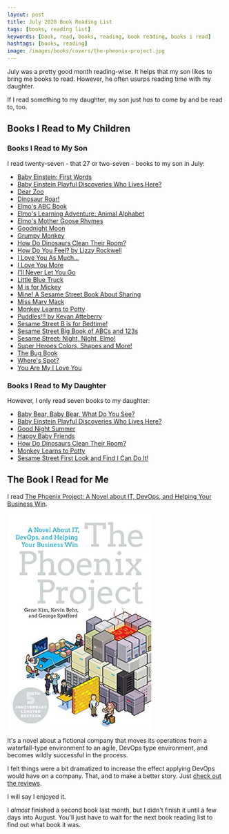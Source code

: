 ```yaml
---
layout: post
title: July 2020 Book Reading List
tags: [books, reading list]
keywords: [book, read, books, reading, book reading, books i read]
hashtags: [books, reading]
image: /images/books/covers/the-pheonix-project.jpg
---
```


July was a pretty good month reading-wise. It helps that my son likes to bring me books to read. However, he often usurps reading time with my daughter.

If I read something to my daughter, my son just *has* to come by and be read to, too.

## Books I Read to My Children

### Books I Read to My Son

I read twenty-seven - that 27 or two-seven - books to my son in July:

* [Baby Einstein: First Words](https://affiliates.abebooks.com/c/2462910/77416/2029?u=https://www.abebooks.com/products/isbn/9781423113027/30572380304)
* [Baby Einstein Playful Discoveries Who Lives Here?](https://affiliates.abebooks.com/c/2462910/77416/2029?u=https://www.abebooks.com/products/isbn/9780439912570/30699288431)
* [Dear Zoo](https://affiliates.abebooks.com/c/2462910/77416/2029?u=https://www.abebooks.com/products/isbn/9781416947370/30665698840)
* [Dinosaur Roar!](https://affiliates.abebooks.com/c/2462910/77416/2029?u=https://www.abebooks.com/products/isbn/9781857143676/30697748436)
* [Elmo's ABC Book](https://affiliates.abebooks.com/c/2462910/77416/2029?u=https://www.abebooks.com/products/isbn/9780375840371/30656781200)
* [Elmo's Learning Adventure: Animal Alphabet](https://www.amazon.com/Animal-Alphabet-Learning-Adventure-Sesame/dp/B006W1E3A4/?tag=hendrixjoseph-20)
* [Elmo's Mother Goose Rhymes](https://affiliates.abebooks.com/c/2462910/77416/2029?u=https://www.abebooks.com/products/isbn/9781101939949/30707738387)
* [Goodnight Moon](https://www.amazon.com/Goodnight-Moon-Margaret-Wise-Brown/dp/0064430170/?tag=hendrixjoseph-20)
* [Grumpy Monkey](https://affiliates.abebooks.com/c/2462910/77416/2029?u=https://www.abebooks.com/products/isbn/9780553537864)
* [How Do Dinosaurs Clean Their Room?](https://affiliates.abebooks.com/c/2462910/77416/2029?u=https://www.abebooks.com/products/isbn/9780439649506/30665491658)
* [How Do You Feel? by Lizzy Rockwell](https://www.amazon.com/How-You-Feel-Lizzy-Rockwell/dp/0823440516/?tag=hendrixjoseph-20)
* [I Love You As Much...](https://affiliates.abebooks.com/c/2462910/77416/2029?u=https://www.abebooks.com/products/isbn/9780688159788/30652383383)
* [I Love You More](https://www.amazon.com/Love-You-More-Laura-Duksta/dp/1402224605/?tag=hendrixjoseph-20)
* [I'll Never Let You Go](https://affiliates.abebooks.com/c/2462910/77416/2029?u=https://www.abebooks.com/products/isbn/9781619639225/30709356182)
* [Little Blue Truck](https://affiliates.abebooks.com/c/2462910/77416/2029?u=https://www.abebooks.com/products/isbn/9780547248288/30692293337)
* [M is for Mickey](https://affiliates.abebooks.com/c/2462910/77416/2029?u=https://www.abebooks.com/products/isbn/9781484782217/30694497011)
* [Mine! A Sesame Street Book About Sharing](https://affiliates.abebooks.com/c/2462910/77416/2029?u=https://www.abebooks.com/products/isbn/9780679883456/30695494431)
* [Miss Mary Mack](https://affiliates.abebooks.com/c/2462910/77416/2029?u=https://www.abebooks.com/products/isbn/9780316366427/30708235878)
* [Monkey Learns to Potty](https://affiliates.abebooks.com/c/2462910/77416/2029?u=https://www.abebooks.com/products/isbn/9780976287728/30597689201)
* [Puddles!!! by Kevan Atteberry](https://www.amazon.com/Puddles-Kevan-Atteberry/dp/0062307843/?tag=hendrixjoseph-20)
* [Sesame Street B is for Bedtime!](https://affiliates.abebooks.com/c/2462910/77416/2029?u=https://www.abebooks.com/products/isbn/9780399558122/30241764291)
* [Sesame Street Big Book of ABCs and 123s](https://affiliates.abebooks.com/c/2462910/77416/2029?u=https://www.abebooks.com/products/isbn/9780762462223/30519986421)
* [Sesame Street: Night, Night, Elmo!](https://affiliates.abebooks.com/c/2462910/77416/2029?u=https://www.abebooks.com/products/isbn/9780794427986/30331845090)
* [Super Heroes Colors, Shapes and More!](https://affiliates.abebooks.com/c/2462910/77416/2029?u=https://www.abebooks.com/products/isbn/9781935703730/30692079638)
* [The Bug Book](https://www.amazon.com/Bug-Book-Sue-Fliess/dp/044848935X/?tag=hendrixjoseph-20)
* [Where's Spot?](https://affiliates.abebooks.com/c/2462910/77416/2029?u=https://www.abebooks.com/products/isbn/9780140507409/30663130107)
* [You Are My I Love You](https://www.amazon.com/You-Are-My-Love/dp/039923392X/?tag=hendrixjoseph-20)

### Books I Read to My Daughter

However, I only read seven books to my daughter:

* [Baby Bear, Baby Bear, What Do You See?](https://affiliates.abebooks.com/c/2462910/77416/2029?u=https://www.abebooks.com/products/isbn/9780805083361)
* [Baby Einstein Playful Discoveries Who Lives Here?](https://affiliates.abebooks.com/c/2462910/77416/2029?u=https://www.abebooks.com/products/isbn/9780439912570/30699288431)
* [Good Night Summer](https://www.amazon.com/Good-Night-Summer/dp/1602194408/?tag=hendrixjoseph-20)
* [Happy Baby Friends](https://affiliates.abebooks.com/c/2462910/77416/2029?u=https://www.abebooks.com/products/isbn/9780312490027/30699256180)
* [How Do Dinosaurs Clean Their Room?](https://affiliates.abebooks.com/c/2462910/77416/2029?u=https://www.abebooks.com/products/isbn/9780439649506/30665491658)
* [Monkey Learns to Potty](https://affiliates.abebooks.com/c/2462910/77416/2029?u=https://www.abebooks.com/products/isbn/9780976287728/30597689201)
* [Sesame Street First Look and Find I Can Do It!](https://affiliates.abebooks.com/c/2462910/77416/2029?u=https://www.abebooks.com/products/isbn/9781412717069/30354324601)

## The Book I Read for Me

I read [The Phoenix Project: A Novel about IT, DevOps, and Helping Your Business Win](https://www.amazon.com/gp/product/B078Y98RG8/?tag=hendrixjoseph-20).

![The Pheonix Project](/images/books/covers/the-pheonix-project.jpg)

It's a novel about a fictional company that moves its operations from a waterfall-type environment to an agile, DevOps type environment, and becomes wildly successful in the process.

I felt things were a bit dramatized to increase the effect applying DevOps would have on a company. That, and to make a better story. Just [check out the reviews](https://www.amazon.com/gp/product/B078Y98RG8/?tag=hendrixjoseph-20#customerReviews).

I will say I enjoyed it.

I *almost* finished a second book last month, but I didn't finish it until a few days into August. You'll just have to wait for the next book reading list to find out what book it was.